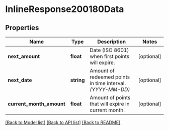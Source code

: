 # InlineResponse200180Data

## Properties
Name | Type | Description | Notes
------------ | ------------- | ------------- | -------------
**next_amount** | **float** | Date (ISO 8601) when first points will expire. | [optional] 
**next_date** | **string** | Amount of redeemed points in time interval. *(YYYY-MM-DD)* | [optional] 
**current_month_amount** | **float** | Amount of points that will expire in current month. | [optional] 

[[Back to Model list]](../../README.md#documentation-for-models) [[Back to API list]](../../README.md#documentation-for-api-endpoints) [[Back to README]](../../README.md)

